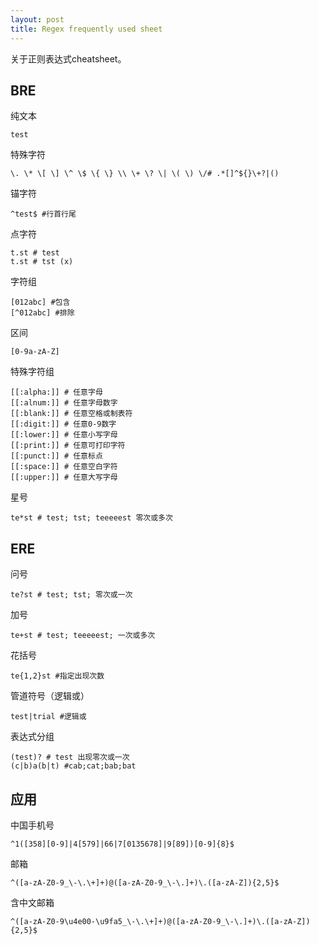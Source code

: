 ```yaml
---
layout: post
title: Regex frequently used sheet
---
```

关于正则表达式cheatsheet。

## BRE

纯文本
```shell
test
```

特殊字符
```shell
\. \* \[ \] \^ \$ \{ \} \\ \+ \? \| \( \) \/# .*[]^${}\+?|() 
```

锚字符
```shell
^test$ #行首行尾
```

点字符
```shell
t.st # test 
t.st # tst (x) 
```

字符组
```shell
[012abc] #包含
[^012abc] #排除
```

区间
```shell
[0-9a-zA-Z]
```

特殊字符组
```shell
[[:alpha:]] # 任意字母
[[:alnum:]] # 任意字母数字
[[:blank:]] # 任意空格或制表符
[[:digit:]] # 任意0-9数字
[[:lower:]] # 任意小写字母
[[:print:]] # 任意可打印字符
[[:punct:]] # 任意标点
[[:space:]] # 任意空白字符
[[:upper:]] # 任意大写字母
```

星号
```shell
te*st # test; tst; teeeeest 零次或多次
```
## ERE
问号
```shell
te?st # test; tst; 零次或一次
```

加号
```shell
te+st # test; teeeeest; 一次或多次
```

花括号
```shell
te{1,2}st #指定出现次数
```

管道符号（逻辑或）
```shell
test|trial #逻辑或
```

表达式分组
```shell
(test)? # test 出现零次或一次
(c|b)a(b|t) #cab;cat;bab;bat
```

## 应用
中国手机号
```shell
^1([358][0-9]|4[579]|66|7[0135678]|9[89])[0-9]{8}$
```
邮箱
```shell
^([a-zA-Z0-9_\-\.\+]+)@([a-zA-Z0-9_\-\.]+)\.([a-zA-Z]){2,5}$
```
含中文邮箱
```shell
^([a-zA-Z0-9\u4e00-\u9fa5_\-\.\+]+)@([a-zA-Z0-9_\-\.]+)\.([a-zA-Z]){2,5}$
```
